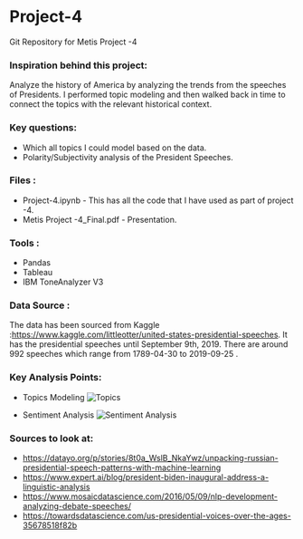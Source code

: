 # Project-4
Git Repository for Metis Project -4 

### Inspiration behind this project:
Analyze the history of America by analyzing the trends from the speeches of Presidents. I performed topic modeling and then walked back in time to connect the topics with the relevant historical context.   

### Key questions:
* Which all topics I could model based on the data. 
* Polarity/Subjectivity analysis of the President Speeches.

### Files : 

* Project-4.ipynb - This has all the code that I have used as part of project -4. 
* Metis Project -4_Final.pdf - Presentation.

### Tools :

* Pandas 
* Tableau
* IBM ToneAnalyzer V3

### Data Source : 

The data has been sourced from Kaggle :https://www.kaggle.com/littleotter/united-states-presidential-speeches. It has the presidential speeches until September 9th, 2019. There are around 992 speeches which range from 1789-04-30 to 2019-09-25 .

### Key Analysis Points:
* Topics Modeling
![Topics](http://localhost:8889/lab/tree/Desktop/Metis/project_4/Project-4/Sentiment%20Analysis/Images/Topics.png)

* Sentiment Analysis 
![Sentiment Analysis](http://localhost:8889/lab/tree/Desktop/Metis/project_4/Project-4/Sentiment%20Analysis/Images/President-all.png)

### Sources to look at:

* https://datayo.org/p/stories/8t0a_WslB_NkaYwz/unpacking-russian-presidential-speech-patterns-with-machine-learning
* https://www.expert.ai/blog/president-biden-inaugural-address-a-linguistic-analysis
* https://www.mosaicdatascience.com/2016/05/09/nlp-development-analyzing-debate-speeches/
* https://towardsdatascience.com/us-presidential-voices-over-the-ages-35678518f82b





